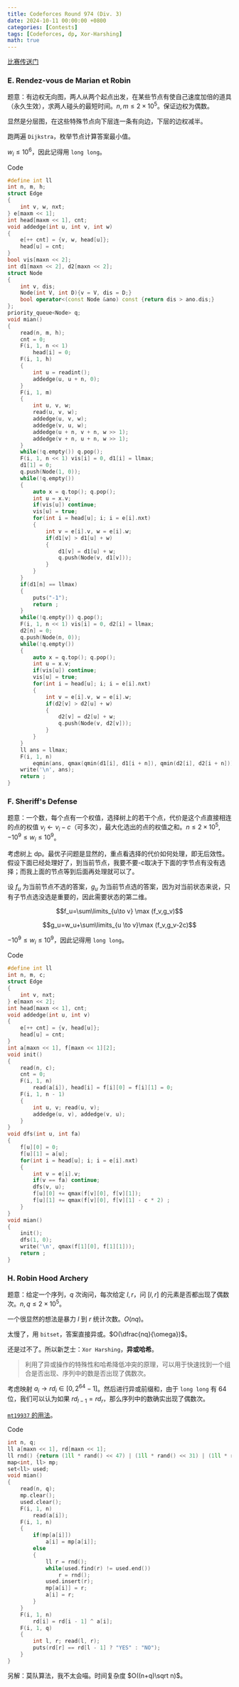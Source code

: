 ```yaml
---
title: Codeforces Round 974 (Div. 3) 
date: 2024-10-11 00:00:00 +0800
categories: [Contests]
tags: [Codeforces, dp, Xor-Harshing]
math: true
---
```

[比赛传送门](https://codeforces.com/contest/2014)

### E. Rendez-vous de Marian et Robin 

题意：有边权无向图，两人从两个起点出发，在某些节点有使自己速度加倍的道具（永久生效），求两人碰头的最短时间。$n,m\leq 2\times 10^5$。保证边权为偶数。

显然是分层图，在这些特殊节点向下层连一条有向边，下层的边权减半。

跑两遍 `Dijkstra`，枚举节点计算答案最小值。

$w_i\leq 10^6$，因此记得用 `long long`。

Code

```cpp
#define int ll
int n, m, h;
struct Edge
{
    int v, w, nxt;
} e[maxm << 1];
int head[maxm << 1], cnt;
void addedge(int u, int v, int w)
{
    e[++ cnt] = {v, w, head[u]};
    head[u] = cnt;
}
bool vis[maxn << 2];
int d1[maxn << 2], d2[maxn << 2];
struct Node
{
    int v, dis;
    Node(int V, int D){v = V, dis = D;}
    bool operator<(const Node &ano) const {return dis > ano.dis;}
};
priority_queue<Node> q;
void mian()
{
    read(n, m, h);
    cnt = 0;
    F(i, 1, n << 1)
        head[i] = 0;
    F(i, 1, h)
    {
        int u = readint();
        addedge(u, u + n, 0);
    }
    F(i, 1, m)
    {
        int u, v, w;
        read(u, v, w);
        addedge(u, v, w);
        addedge(v, u, w);
        addedge(u + n, v + n, w >> 1);
        addedge(v + n, u + n, w >> 1);
    }
    while(!q.empty()) q.pop();
    F(i, 1, n << 1) vis[i] = 0, d1[i] = llmax;
    d1[1] = 0;
    q.push(Node(1, 0));
    while(!q.empty())
    {
        auto x = q.top(); q.pop();
        int u = x.v;
        if(vis[u]) continue;
        vis[u] = true;
        for(int i = head[u]; i; i = e[i].nxt)
        {
            int v = e[i].v, w = e[i].w;
            if(d1[v] > d1[u] + w)
            {
                d1[v] = d1[u] + w;
                q.push(Node(v, d1[v]));
            }
        }
    }
    if(d1[n] == llmax)
    {
        puts("-1");
        return ;
    }
    while(!q.empty()) q.pop();
    F(i, 1, n << 1) vis[i] = 0, d2[i] = llmax;
    d2[n] = 0;
    q.push(Node(n, 0));
    while(!q.empty())
    {
        auto x = q.top(); q.pop();
        int u = x.v;
        if(vis[u]) continue;
        vis[u] = true;
        for(int i = head[u]; i; i = e[i].nxt)
        {
            int v = e[i].v, w = e[i].w;
            if(d2[v] > d2[u] + w)
            {
                d2[v] = d2[u] + w;
                q.push(Node(v, d2[v]));
            }
        }
    }
    ll ans = llmax;
    F(i, 1, n)
        eqmin(ans, qmax(qmin(d1[i], d1[i + n]), qmin(d2[i], d2[i + n])));
    write('\n', ans);    
    return ;
}
```

### F. Sheriff's Defense

题意：一个数，每个点有一个权值，选择树上的若干个点，代价是这个点直接相连的点的权值 $v_i\gets v_i-c$（可多次），最大化选出的点的权值之和。$n\leq 2\times 10^5,-10^9\leq w_i\leq 10^9$。

考虑树上 dp。最优子问题是显然的，重点看选择的代价如何处理，即无后效性。假设下面已经处理好了，到当前节点，我要不要-c取决于下面的字节点有没有选择；而我上面的节点等到后面再处理就可以了。

设 $f_u$ 为当前节点不选的答案，$g_u$ 为当前节点选的答案，因为对当前状态来说，只有子节点选没选是重要的，因此需要状态的第二维。

$$f_u=\sum\limits_{u\to v} \max (f_v,g_v)$$

$$g_u=w_u+\sum\limits_{u \to v}\max (f_v,g_v-2c)$$

$-10^9\leq w_i\leq 10^9$，因此记得用 `long long`。

Code

```cpp
#define int ll
int n, m, c;
struct Edge
{
    int v, nxt;
} e[maxn << 2];
int head[maxn << 1], cnt;
void addedge(int u, int v)
{
    e[++ cnt] = {v, head[u]};
    head[u] = cnt;
}
int a[maxn << 1], f[maxn << 1][2];
void init()
{
    read(n, c);
    cnt = 0;
    F(i, 1, n)
        read(a[i]), head[i] = f[i][0] = f[i][1] = 0;
    F(i, 1, n - 1)
    {
        int u, v; read(u, v);
        addedge(u, v), addedge(v, u);
    }
}
void dfs(int u, int fa)
{
    f[u][0] = 0;
    f[u][1] = a[u];
    for(int i = head[u]; i; i = e[i].nxt)
    {
        int v = e[i].v;
        if(v == fa) continue;
        dfs(v, u);
        f[u][0] += qmax(f[v][0], f[v][1]);
        f[u][1] += qmax(f[v][0], f[v][1] - c * 2) ;
    }
}
void mian()
{
    init();
    dfs(1, 0);
    write('\n', qmax(f[1][0], f[1][1]));    
    return ;
}
```

### H. Robin Hood Archery

题意：给定一个序列，$q$ 次询问，每次给定 $l,r$，问 $[l,r]$ 的元素是否都出现了偶数次。$n,q\leq 2\times 10^5$。

一个很显然的想法是暴力 $l$ 到 $r$ 统计次数。$O(nq)$。

太慢了，用 `bitset`，答案直接异或。$O(\dfrac{nq}{\omega})$。

还是过不了。所以新芝士：`Xor Harshing`，**异或哈希**。

> 利用了异或操作的特殊性和哈希降低冲突的原理，可以用于快速找到一个组合是否出现、序列中的数是否出现了偶数次。

考虑映射 $a_i\to rd_i \in[0, 2^{64}-1]$。然后进行异或前缀和，由于 `long long` 有 $64$ 位，我们可以认为如果 $rd_{l-1}=rd_{r}$，那么序列中的数确实出现了偶数次。

[`mt19937` 的用法](https://awapwq233.github.io/posts/mt19937/)。


Code

```cpp
int n, q;
ll a[maxn << 1], rd[maxn << 1];
ll rnd() {return (1ll * rand() << 47) | (1ll * rand() << 31) | (1ll * rand() << 15) | (rand());}
map<int, ll> mp;
set<ll> used;
void mian()
{
    read(n, q);
    mp.clear();
    used.clear();
    F(i, 1, n)
        read(a[i]);
    F(i, 1, n)
    {
        if(mp[a[i]])
            a[i] = mp[a[i]];
        else
        {
            ll r = rnd();
            while(used.find(r) != used.end())
                r = rnd();
            used.insert(r);
            mp[a[i]] = r;
            a[i] = r;
        }        
    }
    F(i, 1, n)
        rd[i] = rd[i - 1] ^ a[i];
    F(i, 1, q)
    {
        int l, r; read(l, r);
        puts(rd[r] == rd[l - 1] ? "YES" : "NO");
    }
}
```

另解：莫队算法，我不太会喵。时间复杂度 $O((n+q)\sqrt n)$。

